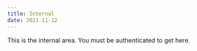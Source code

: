 ```yaml
---
title: Internal
date: 2021-11-12
---
```


This is the internal area.
You must be authenticated to get here.
